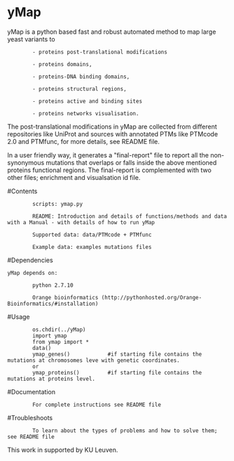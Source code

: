 # yMap

yMap is a python based fast and robust automated method to map large yeast variants to 
            
            - proteins post-translational modifications 
                            
            - proteins domains, 
                            
            - proteins-DNA binding domains, 
                        
            - proteins structural regions, 
                
            - proteins active and binding sites 
                
            - proteins networks visualisation. 


The post-translational modifications in yMap are collected from different repositories like UniProt and sources 
with annotated PTMs like PTMcode 2.0 and PTMfunc, for more details, see README file.

In a user friendly way, it generates a "final-report" file to report all the non-synonymous 
mutations that overlaps or falls inside the above mentioned proteins functional regions.
The final-report is complemented with two other files; enrichment and visualsation id file. 


#Contents

            scripts: ymap.py

            README: Introduction and details of functions/methods and data with a Manual - with details of how to run yMap 

            Supported data: data/PTMcode + PTMfunc

            Example data: examples mutations files




#Dependencies 
   
    yMap depends on:
            
            python 2.7.10
            
            Orange bioinformatics (http://pythonhosted.org/Orange-Bioinformatics/#installation)
            
    


#Usage
    
            os.chdir(../yMap)
            import ymap
            from ymap import *
            data() 
            ymap_genes()            #if starting file contains the mutations at chromosomes leve with genetic coordinates.
            or
            ymap_proteins()         #if starting file contains the mutations at proteins level.
        
        
#Documentation     
    
            For complete instructions see README file

    
#Troubleshoots 

            To learn about the types of problems and how to solve them; see README file


This work in supported by KU Leuven. 
